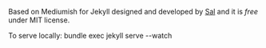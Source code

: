 Based on Mediumish for Jekyll designed and developed by [Sal](https://www.wowthemes.net) and it is *free* under MIT license. 

To serve locally: bundle exec jekyll serve --watch